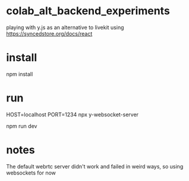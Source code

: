# colab_alt_backend_experiments

playing with y.js as an alternative to livekit using https://syncedstore.org/docs/react



# install

npm install


# run

HOST=localhost PORT=1234 npx y-websocket-server

npm run dev


# notes

The default webrtc server didn't work and failed in weird ways, so using websockets for now

